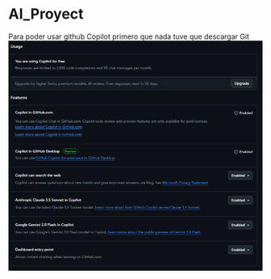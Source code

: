 # AI_Proyect

Para poder usar github Copilot primero que nada tuve que descargar Git
![image.png](image.png)
